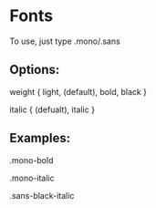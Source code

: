 # Fonts

To use, just type .mono/.sans <br>

## Options:

weight { light, (default), bold, black }

italic { (defualt), italic } <br>


## Examples: 

.mono-bold

.mono-italic

.sans-black-italic

